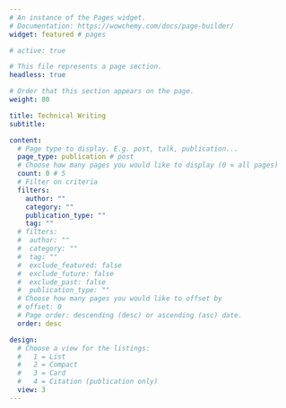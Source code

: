 ```yaml
---
# An instance of the Pages widget.
# Documentation: https://wowchemy.com/docs/page-builder/
widget: featured # pages

# active: true

# This file represents a page section.
headless: true

# Order that this section appears on the page.
weight: 80

title: Technical Writing
subtitle:

content:
  # Page type to display. E.g. post, talk, publication...
  page_type: publication # post
  # Choose how many pages you would like to display (0 = all pages)
  count: 0 # 5
  # Filter on criteria
  filters:
    author: ""
    category: ""
    publication_type: ""
    tag: ""
  # filters:
  #  author: ""
  #  category: ""
  #  tag: ""
  #  exclude_featured: false
  #  exclude_future: false
  #  exclude_past: false
  #  publication_type: ""
  # Choose how many pages you would like to offset by
  # offset: 0
  # Page order: descending (desc) or ascending (asc) date.
  order: desc

design:
  # Choose a view for the listings:
  #   1 = List
  #   2 = Compact
  #   3 = Card
  #   4 = Citation (publication only)
  view: 3
---
```

